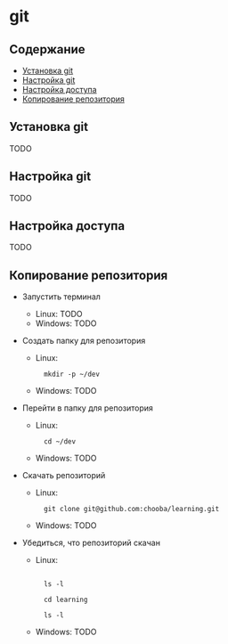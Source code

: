 # git

## Содержание

* [Установка git](#Установка-git)
* [Настройка git](#Настройка-git)
* [Настройка доступа](#Настройка-доступа)
* [Копирование репозитория](#Копирование-репозитория)

## Установка git

TODO

## Настройка git

TODO

## Настройка доступа

TODO

## Копирование репозитория

* Запустить терминал
  * Linux: TODO
  * Windows: TODO

* Создать папку для репозитория
  * Linux:
    ```
      mkdir -p ~/dev
    ```
  * Windows: TODO

* Перейти в папку для репозитория
  * Linux:
    ```
      cd ~/dev
    ```
  * Windows: TODO

* Скачать репозиторий
  * Linux:
    ```
      git clone git@github.com:chooba/learning.git
    ```
  * Windows: TODO

* Убедиться, что репозиторий скачан
  * Linux:
      ```
      
        ls -l
        
        cd learning
        
        ls -l
      ```
  * Windows: TODO

